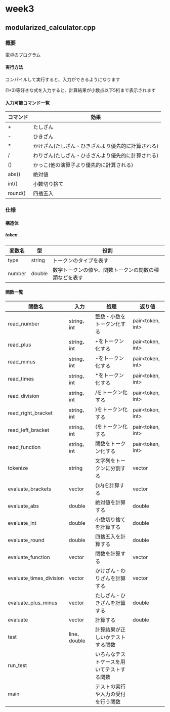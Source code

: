 # week3

## modularized_calculator.cpp

### 概要

電卓のプログラム

#### 実行方法
コンパイルして実行すると、入力ができるようになります

(1+3)等好きな式を入力すると、計算結果が小数点以下5桁まで表示されます

#### 入力可能コマンド一覧

| コマンド | 効果 |
| ---- | ---- |
| + | たしざん |
| - | ひきざん |
| * | かけざん(たしざん・ひきざんより優先的に計算される) |
| / | わりざん(たしざん・ひきざんより優先的に計算される) |
| () | かっこ(他の演算子より優先的に計算される) |
| abs() | 絶対値 |
| int() | 小数切り捨て |
| round() | 四捨五入 |

### 仕様

#### 構造体

##### token

| 変数名 | 型 | 役割 |
| ---- | ---- | ---- |
| type | string | トークンのタイプを表す |
| number | double | 数字トークンの値や、関数トークンの関数の種類などを表す |

#### 関数一覧

| 関数名 | 入力 | 処理 | 返り値 |
| ---- | ---- | ---- | ---- |
| read_number | string、int | 整数・小数をトークン化する | pair<token, int> |
| read_plus | string、int | +をトークン化する | pair<token, int> |
| read_minus | string、int | -をトークン化する | pair<token, int> |
| read_times | string、int | *をトークン化する | pair<token, int> |
| read_division | string、int | /をトークン化する | pair<token, int> |
| read_right_bracket | string、int | )をトークン化する | pair<token, int> |
| read_left_bracket | string、int | (をトークン化する | pair<token, int> |
| read_function | string、int | 関数をトークン化する | pair<token, int> |
| tokenize | string | 文字列をトークンに分割する | vector<token> |
| evaluate_brackets | vector<token> | ()内を計算する | vector<token> |
| evaluate_abs | double | 絶対値を計算する | double |
| evaluate_int | double | 小数切り捨てを計算する | double |
| evaluate_round | double | 四捨五入を計算する | double |
| evaluate_function | vector<token> | 関数を計算する | vector<token> |
| evaluate_times_division | vector<token> | かけざん・わりざんを計算する | vector<token> |
| evaluate_plus_minus | vector<token> | たしざん・ひきざんを計算する | double |
| evaluate | vector<token> | 計算する | double |
| test | line、double | 計算結果が正しいかテストする関数 |  |
| run_test |  | いろんなテストケースを用いてテストする関数 |  |
| main |  | テストの実行や入力の受付を行う関数 | | 
